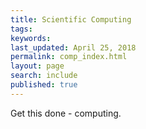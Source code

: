 ```yaml
---
title: Scientific Computing
tags:
keywords:
last_updated: April 25, 2018
permalink: comp_index.html
layout: page
search: include
published: true
---
```


Get this done - computing. 
